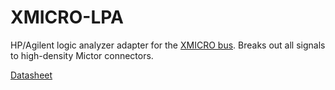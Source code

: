 # XMICRO-LPA

HP/Agilent logic analyzer adapter for the [XMICRO bus](https://github.com/x-microsystems/xmicro-bus). Breaks out all signals to high-density Mictor connectors.

[Datasheet](Documentation/XMICRO-LPA.pdf)
